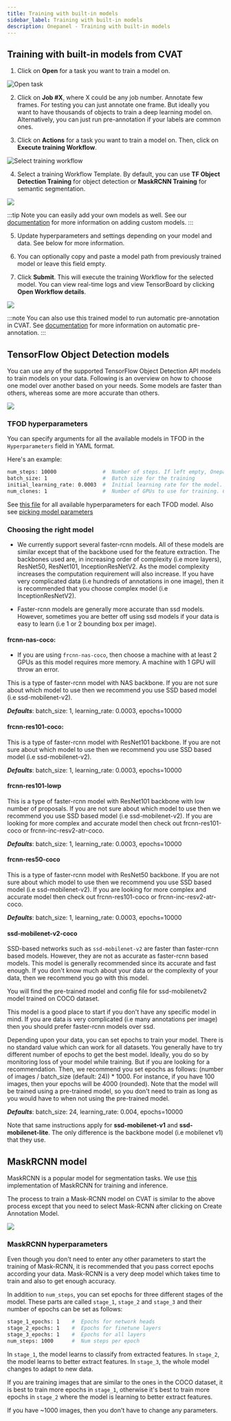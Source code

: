 ```yaml
---
title: Training with built-in models
sidebar_label: Training with built-in models
description: Onepanel - Training with built-in models
---
```


## Training with built-in models from CVAT

1. Click on **Open** for a task you want to train a model on.
  
  ![Open task](/img/cvat_open.png)

2. Click on **Job #X**, where X could be any job number. Annotate few frames. For testing you can just annotate one frame. But ideally you want to have thousands of objects to train a deep learning model on. Alternatively, you can just run pre-annotation if your labels are common ones.

3. Click on **Actions** for a task you want to train a model on. Then, click on **Execute training Workflow**.

  ![Select training workflow](/img/cvat_select_workflow_execution.png)

4. Select a training Workflow Template. By default, you can use **TF Object Detection Training** for object detection or **MaskRCNN Training** for semantic segmentation.

  ![](../../../static/img/built-in-models-153544.png)

  :::tip
  Note you can easily add your own models as well. See our [documentation](/docs/reference/cvat/custom-models) for more information on adding custom models. 
  :::

5. Update hyperparameters and settings depending on your model and data. See below for more information.

6. You can optionally copy and paste a model path from previously trained model or leave this field empty.

7. Click **Submit**. This will execute the training Workflow for the selected model. You can view real-time logs and view TensorBoard by clicking **Open Workflow details**.
  
  ![](../../../static/img/built-in-models-155143.png)

  :::note
  You can also use this trained model to run automatic pre-annotation in CVAT. See [documentation](/docs/reference/cvat/automatic-annotation) for more information on automatic pre-annotation.
  :::

## TensorFlow Object Detection models

You can use any of the supported TensorFlow Object Detection API models to train models on your data. Following is an overview on how to choose one model over another based on your needs. Some models are faster than others, whereas some are more accurate than others.

![](../../../static/img/built-in-models-160405.png)

### TFOD hyperparameters

You can specify arguments for all the available models in TFOD in the `Hyperparameters` field in YAML format.

Here's an example:

```bash
num_steps: 10000               #  Number of steps. If left empty, Onepanel will pick the recommended defaults for that model.
batch_size: 1                  #  Batch size for the training
initial_learning_rate: 0.0003  #  Initial learning rate for the model. We recommend you do not change this.
num_clones: 1                  #  Number of GPUs to use for training. Change to number of GPUs for your machine.
``` 

See [this file](https://github.com/onepanelio/templates/blob/release-v0.18.0/workflows/tf-object-detection-training/defaults.json) for all available hyperparameters for each TFOD model. Also see [picking model parameters](https://github.com/tensorflow/models/blob/master/research/object_detection/g3doc/configuring_jobs.md#picking-model-parameters)


### Choosing the right model

- We currently support several faster-rcnn models. All of these models are similar except that of the backbone used for the feature extraction. The backbones used are, in increasing order of complexity (i.e more layers), ResNet50, ResNet101, InceptionResNetV2. As the model complexity increases the computation requirement will also increase. If you have very complicated data (i.e hundreds of annotations in one image), then it is recommended that you choose complex model (i.e InceptionResNetV2).

- Faster-rcnn models are generally more accurate than ssd models. However, sometimes you are better off using ssd models if your data is easy to learn (i.e 1 or 2 bounding box per image).

#### frcnn-nas-coco:

- If you are using `frcnn-nas-coco`, then choose a machine with at least 2 GPUs as this model requires more memory. A machine with 1 GPU will throw an error.

This is a type of faster-rcnn model with NAS backbone. If you are not sure about which model to use then we recommend you use SSD based model (i.e ssd-mobilenet-v2).

***Defaults***: batch_size: 1, learning_rate: 0.0003, epochs=10000

#### frcnn-res101-coco: 

This is a type of faster-rcnn model with ResNet101 backbone. If you are not sure about which model to use then we recommend you use SSD based model (i.e ssd-mobilenet-v2). 

***Defaults***: batch_size: 1, learning_rate: 0.0003, epochs=10000

#### frcnn-res101-lowp

This is a type of faster-rcnn model with ResNet101 backbone with low number of proposals. If you are not sure about which model to use then we recommend you use SSD based model (i.e ssd-mobilenet-v2). If you are looking for more complex and accurate model then check out frcnn-res101-coco or frcnn-inc-resv2-atr-coco.

***Defaults***: batch_size: 1, learning_rate: 0.0003, epochs=10000

#### frcnn-res50-coco

This is a type of faster-rcnn model with ResNet50 backbone. If you are not sure about which model to use then we recommend you use SSD based model (i.e ssd-mobilenet-v2). If you are looking for more complex and accurate model then check out frcnn-res101-coco or frcnn-inc-resv2-atr-coco.

***Defaults***: batch_size: 1, learning_rate: 0.0003, epochs=10000

#### ssd-mobilenet-v2-coco

SSD-based networks such as `ssd-mobilenet-v2` are faster than faster-rcnn based models. However, they are not as accurate as faster-rcnn based models. This model is generally recommended since its accurate and fast enough. If you don't know much about your data or the complexity of your data, then we recommend you go with this model.

You will find the pre-trained model and config file for ssd-mobilenetv2 model trained on COCO dataset.

This model is a good place to start if you don't have any specific model in mind. If you are data is very complicated (i.e many annotations per image) then you should prefer faster-rcnn models over ssd.

Depending upon your data, you can set epochs to train your model. There is no standard value which can work for all datasets. You generally have to try different number of epochs to get the best model. Ideally, you do so by monitoring loss of your model while training. But if you are looking for a recommendation. Then, we recommend you set epochs as follows: (number of images / batch_size (default: 24)) * 1000. For instance, if you have 100 images, then your epochs will be 4000 (rounded). Note that the model will be trained using a pre-trained model, so you don't need to train as long as you would have to when not using the pre-trained model.

***Defaults***: batch_size: 24, learning_rate: 0.004, epochs=10000

Note that same instructions apply for **ssd-mobilenet-v1** and **ssd-mobilenet-lite**. The only difference is the backbone model (i.e mobilenet v1) that they use.

## MaskRCNN model

MaskRCNN is a popular model for segmentation tasks. We use [this](https://github.com/matterport/Mask_RCNN) implementation of MaskRCNN for training and inference.

The process to train a Mask-RCNN model on CVAT is similar to the above process except that you need to select Mask-RCNN after clicking on Create Annotation Model.

![](../../../static/img/built-in-models-153544.png)

### MaskRCNN hyperparameters 

Even though you don't need to enter any other parameters to start the training of Mask-RCNN, it is recommended that you pass correct epochs according your data. Mask-RCNN is a very deep model which takes time to train and also to get enough accuracy.

In addition to `num_steps`, you can set epochs for three different stages of the model. These parts are called `stage_1`, `stage_2` and `stage_3` and their number of epochs can be set as follows:

```bash
stage_1_epochs: 1    #  Epochs for network heads
stage_2_epochs: 1    #  Epochs for finetune layers
stage_3_epochs: 1    #  Epochs for all layers
num_steps: 1000      #  Num steps per epoch
```

In `stage_1`, the model learns to classify from extracted features. In `stage_2`, the model learns to better extract features. In `stage_3`, the whole model changes to adapt to new data.

If you are training images that are similar to the ones in the COCO dataset, it is best to train more epochs in `stage_1`, otherwise it's best to train more epochs in `stage_2` where the model is learning to better extract features.

If you have ~1000 images, then you don't have to change any parameters.
